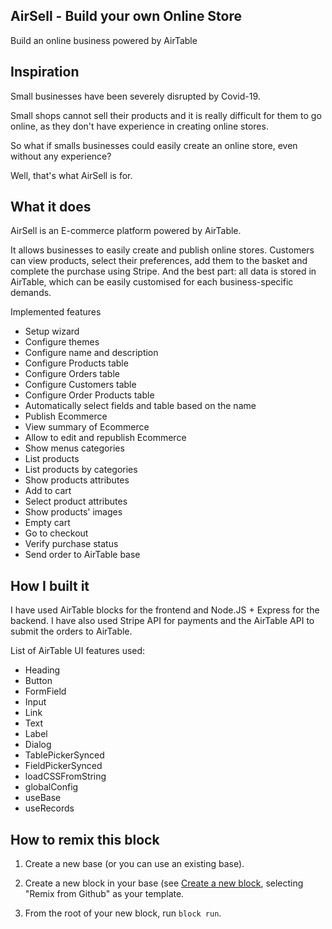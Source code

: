 ## AirSell - Build your own Online Store
Build an online business powered by AirTable

## Inspiration

Small businesses have been severely disrupted by Covid-19.

Small shops cannot sell their products and it is really difficult for them to go online, as they don't have experience in creating online stores.

So what if smalls businesses could easily create an online store, even without any experience?

Well, that's what AirSell is for. 

## What it does
AirSell is an E-commerce platform powered by AirTable.

It allows businesses to easily create and publish online stores. Customers can view products, select their preferences, add them to the basket and complete the purchase using Stripe. And the best part: all data is stored in AirTable, which can be easily customised for each business-specific demands.

Implemented features
- Setup wizard
- Configure themes
- Configure name and description
- Configure Products table
- Configure Orders table
- Configure Customers table
- Configure Order Products table
- Automatically select fields and table based on the name
- Publish Ecommerce
- View summary of Ecommerce
- Allow to edit and republish Ecommerce
- Show menus categories
- List products
- List products by categories
- Show products attributes
- Add to cart
- Select product attributes
- Show products' images
- Empty cart
- Go to checkout
- Verify purchase status
- Send order to AirTable base

## How I built it
I have used AirTable blocks for the frontend and Node.JS + Express for the backend. I have also used Stripe API for payments and the AirTable API to submit the orders to AirTable.

List of AirTable UI features used:

- Heading
- Button
- FormField
- Input
- Link
- Text
- Label
- Dialog
- TablePickerSynced
- FieldPickerSynced
- loadCSSFromString
- globalConfig
- useBase
- useRecords

## How to remix this block

1. Create a new base (or you can use an existing base).

2. Create a new block in your base (see [Create a new block](https://airtable.com/developers/blocks/guides/hello-world-tutorial#create-a-new-block),
   selecting "Remix from Github" as your template.

3. From the root of your new block, run `block run`.
